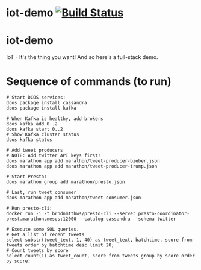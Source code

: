 # iot-demo [![Build Status](https://travis-ci.org/mesosphere/iot-demo.svg?branch=master)](https://travis-ci.org/mesosphere/iot-demo)

# iot-demo
IoT - It's the thing you want! And so here's a full-stack demo.

# Sequence of commands (to run)

```
# Start DCOS services:
dcos package install cassandra
dcos package install kafka

# When Kafka is healthy, add brokers
dcos kafka add 0..2
dcos kafka start 0..2
# Show Kafka cluster status
dcos kafka status

# Add tweet producers
# NOTE: Add twitter API keys first!
dcos marathon app add marathon/tweet-producer-bieber.json
dcos marathon app add marathon/tweet-producer-trump.json

# Start Presto:
dcos marathon group add marathon/presto.json

# Last, run tweet consumer
dcos marathon app add marathon/tweet-consumer.json

# Run presto-cli:
docker run -i -t brndnmtthws/presto-cli --server presto-coordinator-prest.marathon.mesos:12000 --catalog cassandra --schema twitter

# Execute some SQL queries.
# Get a list of recent tweets
select substr(tweet_text, 1, 40) as tweet_text, batchtime, score from tweets order by batchtime desc limit 20;
# Count tweets by score
select count(1) as tweet_count, score from tweets group by score order by score;
```
